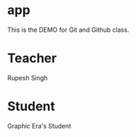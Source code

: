 # app
This is the DEMO for Git and Github class.
# Teacher
Rupesh Singh
# Student
Graphic Era's Student